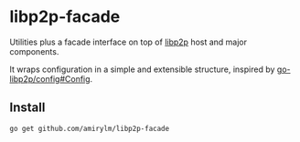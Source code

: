 # libp2p-facade

Utilities plus a facade interface on top of 
[libp2p](https://github.com/libp2p/go-libp2p) host and major components.

It wraps configuration in a simple and extensible structure, inspired by 
[go-libp2p/config#Config](https://pkg.go.dev/github.com/libp2p/go-libp2p/config#Config).

## Install 

```shell
go get github.com/amirylm/libp2p-facade
```
